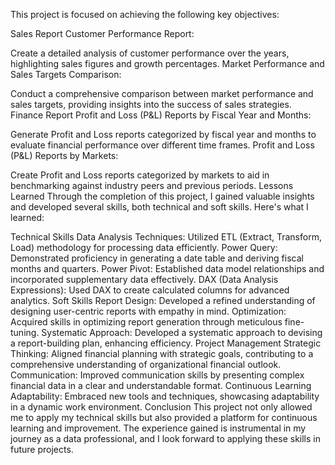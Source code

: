 This project is focused on achieving the following key objectives:

Sales Report
Customer Performance Report:

Create a detailed analysis of customer performance over the years, highlighting sales figures and growth percentages.
Market Performance and Sales Targets Comparison:

Conduct a comprehensive comparison between market performance and sales targets, providing insights into the success of sales strategies.
Finance Report
Profit and Loss (P&L) Reports by Fiscal Year and Months:

Generate Profit and Loss reports categorized by fiscal year and months to evaluate financial performance over different time frames.
Profit and Loss (P&L) Reports by Markets:

Create Profit and Loss reports categorized by markets to aid in benchmarking against industry peers and previous periods.
Lessons Learned
Through the completion of this project, I gained valuable insights and developed several skills, both technical and soft skills. Here's what I learned:

Technical Skills
Data Analysis Techniques: Utilized ETL (Extract, Transform, Load) methodology for processing data efficiently.
Power Query: Demonstrated proficiency in generating a date table and deriving fiscal months and quarters.
Power Pivot: Established data model relationships and incorporated supplementary data effectively.
DAX (Data Analysis Expressions): Used DAX to create calculated columns for advanced analytics.
Soft Skills
Report Design: Developed a refined understanding of designing user-centric reports with empathy in mind.
Optimization: Acquired skills in optimizing report generation through meticulous fine-tuning.
Systematic Approach: Developed a systematic approach to devising a report-building plan, enhancing efficiency.
Project Management
Strategic Thinking: Aligned financial planning with strategic goals, contributing to a comprehensive understanding of organizational financial outlook.
Communication: Improved communication skills by presenting complex financial data in a clear and understandable format.
Continuous Learning
Adaptability: Embraced new tools and techniques, showcasing adaptability in a dynamic work environment.
Conclusion
This project not only allowed me to apply my technical skills but also provided a platform for continuous learning and improvement. The experience gained is instrumental in my journey as a data professional, and I look forward to applying these skills in future projects.

